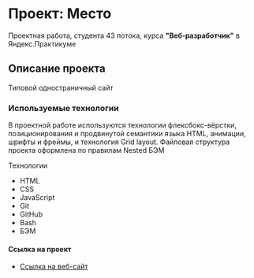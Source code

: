 # Проект: Место

Проектная работа, студента 43 потока, курса **"Веб‑разработчик"** в Яндекс.Практикуме

## **Описание проекта**

Типовой одностраничный сайт

### **Используемые технологии**

В проектной работе используются технологии флексбокс-вёрстки, позиционирования
и продвинутой семантики языка HTML, анимации, шрифты и фреймы, и технология Grid layout. Файловая структура
проекта оформлена по правилам Nested БЭМ

Технологии
* HTML
* CSS
* JavaScript
* Git
* GitHub
* Bash
* БЭМ

#### Ссылка на проект
* [Ссылка на веб-сайт](https://deeplydee.github.io/mesto/index.html)
